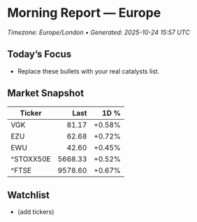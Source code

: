 # Morning Report — Europe
_Timezone: Europe/London • Generated: 2025-10-24 15:57 UTC_

## Today’s Focus
- Replace these bullets with your real catalysts list.

## Market Snapshot
| Ticker | Last | 1D % |
|---|---:|---:|
| VGK | 81.17 | +0.58% |
| EZU | 62.68 | +0.72% |
| EWU | 42.60 | +0.45% |
| ^STOXX50E | 5668.33 | +0.52% |
| ^FTSE | 9578.60 | +0.67% |

## Watchlist
- (add tickers)
